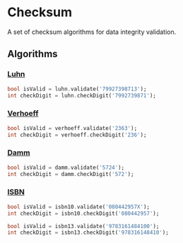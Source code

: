 # Checksum

A set of checksum algorithms for data integrity validation.

## Algorithms

### [Luhn](https://en.wikipedia.org/wiki/Luhn_algorithm)

```dart
bool isValid = luhn.validate('79927398713');
int checkDigit = luhn.checkDigit('7992739871');
```

### [Verhoeff](https://en.wikipedia.org/wiki/Verhoeff_algorithm)

```dart
bool isValid = verhoeff.validate('2363');
int checkDigit = verhoeff.checkDigit('236');
```

### [Damm](https://en.wikipedia.org/wiki/Damm_algorithm)

```dart
bool isValid = damm.validate('5724');
int checkDigit = damm.checkDigit('572');
```

### [ISBN](https://en.wikipedia.org/wiki/International_Standard_Book_Number#Check_digits)

```dart
bool isValid = isbn10.validate('080442957X');
int checkDigit = isbn10.checkDigit('080442957');

bool isValid = isbn13.validate('9783161484100');
int checkDigit = isbn13.checkDigit('978316148410');
```